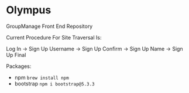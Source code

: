 # Olympus
GroupManage Front End Repository



Current Procedure For Site Traversal Is: 

Log In -> Sign Up Username -> Sign Up Confirm -> Sign Up Name -> Sign Up Final

Packages:
- npm `brew install npm`
- bootstrap `npm i bootstrap@5.3.3`
